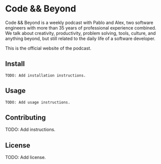 # Code && Beyond

Code && Beyond is a weekly podcast with Pablo and Alex, two software engineers
with more than 35 years of professional experience combined. We talk about
creativity, productivity, problem solving, tools, culture, and anything beyond,
but still related to the daily life of a software developer.

This is the official website of the podcast.

## Install

```
TODO: Add installation instructions.
```

## Usage

```
TODO: Add usage instructions.
```

## Contributing

TODO: Add instructions.

## License

TODO: Add license.
